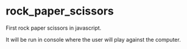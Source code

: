 # rock_paper_scissors

First rock paper scissors in javascript.

It will be run in console where the user will play against the computer.